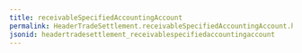 ```yaml
---
title: receivableSpecifiedAccountingAccount
permalink: HeaderTradeSettlement.receivableSpecifiedAccountingAccount.html
jsonid: headertradesettlement_receivablespecifiedaccountingaccount
---
```

